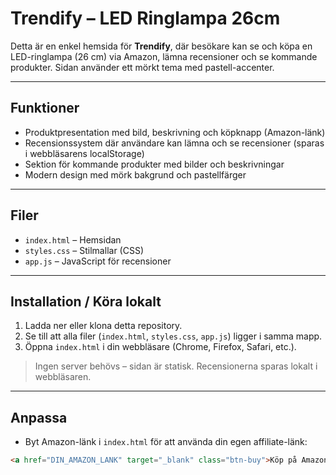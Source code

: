 # Trendify – LED Ringlampa 26cm

Detta är en enkel hemsida för **Trendify**, där besökare kan se och köpa en LED-ringlampa (26 cm) via Amazon, lämna recensioner och se kommande produkter. Sidan använder ett mörkt tema med pastell-accenter.

---

## Funktioner

- Produktpresentation med bild, beskrivning och köpknapp (Amazon-länk)  
- Recensionssystem där användare kan lämna och se recensioner (sparas i webbläsarens localStorage)  
- Sektion för kommande produkter med bilder och beskrivningar  
- Modern design med mörk bakgrund och pastellfärger  

---

## Filer

- `index.html` – Hemsidan  
- `styles.css` – Stilmallar (CSS)  
- `app.js` – JavaScript för recensioner  

---

## Installation / Köra lokalt

1. Ladda ner eller klona detta repository.  
2. Se till att alla filer (`index.html`, `styles.css`, `app.js`) ligger i samma mapp.  
3. Öppna `index.html` i din webbläsare (Chrome, Firefox, Safari, etc.).  

> Ingen server behövs – sidan är statisk. Recensionerna sparas lokalt i webbläsaren.

---

## Anpassa

- Byt Amazon-länk i `index.html` för att använda din egen affiliate-länk:  
```html
<a href="DIN_AMAZON_LANK" target="_blank" class="btn-buy">Köp på Amazon</a>